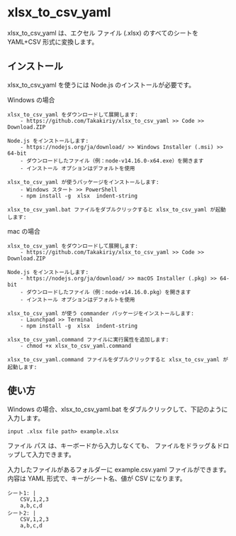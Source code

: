 # xlsx_to_csv_yaml

xlsx_to_csv_yaml は、エクセル ファイル (.xlsx) のすべてのシートを YAML+CSV 形式に変換します。 


## インストール

xlsx_to_csv_yaml を使うには Node.js のインストールが必要です。

Windows の場合

    xlsx_to_csv_yaml をダウンロードして展開します:
        - https://github.com/Takakiriy/xlsx_to_csv_yaml >> Code >> Download.ZIP

    Node.js をインストールします:
        - https://nodejs.org/ja/download/ >> Windows Installer (.msi) >> 64-bit
        - ダウンロードしたファイル（例：node-v14.16.0-x64.exe）を開きます
        - インストール オプションはデフォルトを使用

    xlsx_to_csv_yaml が使うパッケージをインストールします:
        - Windows スタート >> PowerShell
        - npm install -g  xlsx  indent-string

    xlsx_to_csv_yaml.bat ファイルをダブルクリックすると xlsx_to_csv_yaml が起動します:

mac の場合

    xlsx_to_csv_yaml をダウンロードして展開します:
        - https://github.com/Takakiriy/xlsx_to_csv_yaml >> Code >> Download.ZIP

    Node.js をインストールします:
        - https://nodejs.org/ja/download/ >> macOS Installer (.pkg) >> 64-bit
        - ダウンロードしたファイル（例：node-v14.16.0.pkg）を開きます
        - インストール オプションはデフォルトを使用

    xlsx_to_csv_yaml が使う commander パッケージをインストールします:
        - Launchpad >> Terminal
        - npm install -g  xlsx  indent-string

    xlsx_to_csv_yaml.command ファイルに実行属性を追加します:
        - chmod +x xlsx_to_csv_yaml.command

    xlsx_to_csv_yaml.command ファイルをダブルクリックすると xlsx_to_csv_yaml が起動します:


## 使い方

Windows の場合、xlsx_to_csv_yaml.bat をダブルクリックして、下記のように入力します。

    input .xlsx file path> example.xlsx

ファイル パス は、キーボードから入力しなくても、
ファイルをドラッグ＆ドロップして入力できます。

入力したファイルがあるフォルダーに example.csv.yaml ファイルができます。
内容は YAML 形式で、キーがシート名、値が CSV になります。

    シート1: |
        CSV,1,2,3
        a,b,c,d
    シート2: |
        CSV,1,2,3
        a,b,c,d
